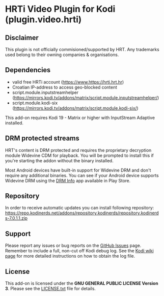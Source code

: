 # HRTi Video Plugin for Kodi (plugin.video.hrti)

## Disclaimer
This plugin is not officially commisioned/supported by HRT.
Any trademarks used belong to their owning companies & organisations.

## Dependencies
 * valid free HRTi account (https://www.https://hrti.hrt.hr)
 * Croatian IP-address to access geo-blocked content
 * script.module.inputstreamhelper (https://mirrors.kodi.tv/addons/matrix/script.module.inputstreamhelper/)
 * script.module.kodi-six (https://mirrors.kodi.tv/addons/matrix/script.module.kodi-six/)

This add-on requires Kodi 19 - Matrix or higher with InputStream Adaptive installed.

## DRM protected streams
HRT's content is DRM protected and requires the proprietary decryption module Widevine CDM for playback. You will be prompted to install this if you're starting the addon without the binary installed.
 
Most Android devices have built-in support for Widevine DRM and don't require any additional binaries. You can see if your Android device supports Widevine DRM using the [DRM Info](https://play.google.com/store/apps/details?id=com.androidfung.drminfo) app available in Play Store.

## Repository
In order to receive automatic updates you can install following repository:
https://repo.kodinerds.net/addons/repository.kodinerds/repository.kodinerds-7.0.1.1.zip

## Support
Please report any issues or bug reports on the [GitHub Issues](https://github.com/nirvana-7777/plugin.video.hrti/issues) page. Remember to include a full, non-cut off Kodi debug log. See the [Kodi wiki page](http://kodi.wiki/view/Log_file/Advanced) for more detailed instructions on how to obtain the log file.

## License
This add-on is licensed under the **GNU GENERAL PUBLIC LICENSE Version 3**. Please see the [LICENSE.txt](LICENSE.txt) file for details.
